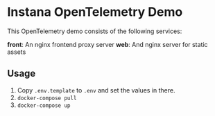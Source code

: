 # Instana OpenTelemetry Demo

This OpenTelemetry demo consists of the following services:

**front**: An nginx frontend proxy server
**web**: And nginx server for static assets

## Usage

1. Copy `.env.template` to `.env` and set the values in there.
2. `docker-compose pull`
3. `docker-compose up`
